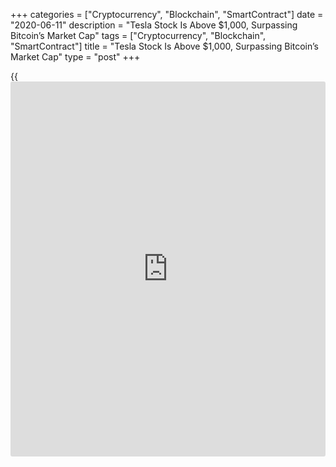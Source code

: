 +++
categories = ["Cryptocurrency", "Blockchain", "SmartContract"]
date = "2020-06-11"
description = "Tesla Stock Is Above $1,000, Surpassing Bitcoin’s Market Cap"
tags = ["Cryptocurrency", "Blockchain", "SmartContract"]
title = "Tesla Stock Is Above $1,000, Surpassing Bitcoin’s Market Cap"
type = "post"
+++

{{<iframe id="large-banner" src="https://www.bounty.group/#slide=5.0" width="100%" height="600" scrolling="no" style="border: 0px solid rgb(216, 221, 230); border-radius: 3px;">}}

Today the value of Tesla stock set a new record high at $1,027, bringing
the market capitalization to $188 billion, and also surpassing the total
market cap of Bitcoin (BTC), which hovers at $181 billion.

While the value of Tesla stock and Bitcoin price are not interconnected,
there is a symbolic comparison between the two as the same [investor](https://www.fintechee.com/tutorial-for-forex-trading/investor-mode/) FOMO
which drove several Bitcoin rallies in the past appears to be present in
the stock market.

![Tesla Stock Soars Above $1,000, Surpassing Bitcoin’s Market Cap][1]

Recently, Tesla CEO Elon Musk announced plans to move forward with the
release of an autonomous semi-trailer truck and analysts speculate that
this decision is partially fueling the stock’s rally.

While the hype surrounding the semi truck may have played a part in
driving Tesla price upwards today, the entire stock market has been on
an uptrend throughout the past week.

The Nasdaq, an exchange dominated by FAANG stocks including Microsoft,
Apple, and Microsoft, is also continuing its rally above its record
high. Despite the abrupt coronavirus-driven 37% plunge of the Dow Jones
Industrial Average (DJIA) in March, the Nasdaq is up more than 10% year-
to-date.

The retail frenzy around the stock market has become so intense that
professional traders say they have never seen anything close to it in
the past several decades.

Bitcoin, in contrast, has not seen nearly as much retail demand since
May. The top-ranked digital asset saw a strong uptrend from March to
April as the price of BTC rebounded from $3,600 to $8,000 and eventually
topped out at $10,440.

However, the noticeable shift in retail demand for risk-on assets like
Bitcoin to stocks raises uncertainty around BTC in the short to medium-
term.

As retail [investor](https://www.fintechee.com/tutorial-for-forex-trading/investor-mode/)s in the U.S. predominantly focus on stocks, traders
question where the next demand source for Bitcoin will come from. Based
on Bitcoin’s price trend in the last six months, the most likely source
of demand in the near-term are institutions.

According to Fidelity, more than one third of institutional [investor](https://www.fintechee.com/tutorial-for-forex-trading/investor-mode/)s in
the U.S. are invested in either Bitcoin or Ether.

Combine this with the record high inflow of institutional funds into
Graycale’s publicly-traded Bitcoin investment vehicle and one could
conclude that institutions may lead the next Bitcoin rally.

_Source:[FXPro][2]_

   1. /files/downloads/0/0/4/00435f9296943233b1943ef1884cabfd_d6a42d0fb01f069ec0c26f2dd7f05851.png
   2. /geturl/index/b94507415f636d106416d584ec0ac14d2876576c/